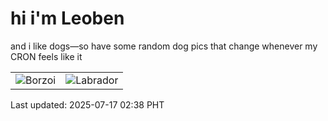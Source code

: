 # hi i'm Leoben

and i like dogs—so have some random dog pics that change whenever my CRON feels like it

|  |  |
|--------|----------|
| ![Borzoi](https://random-dog-vercel.vercel.app/api/random-borzoi?v=1752691133) | ![Labrador](https://random-dog-vercel.vercel.app/api/random-labrador?v=1752691133) |

Last updated: 2025-07-17 02:38 PHT
